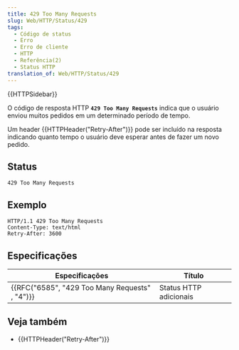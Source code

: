 ```yaml
---
title: 429 Too Many Requests
slug: Web/HTTP/Status/429
tags:
  - Código de status
  - Erro
  - Erro de cliente
  - HTTP
  - Referência(2)
  - Status HTTP
translation_of: Web/HTTP/Status/429
---
```

{{HTTPSidebar}}

O código de resposta HTTP **`429 Too Many Requests`** indica que o usuário enviou muitos pedidos em um determinado período de tempo.

Um header {{HTTPHeader("Retry-After")}} pode ser incluído na resposta indicando quanto tempo o usuário deve esperar antes de fazer um novo pedido.

## Status

```
429 Too Many Requests
```

## Exemplo

```
HTTP/1.1 429 Too Many Requests
Content-Type: text/html
Retry-After: 3600
```

## Especificações

| Especificações                                               | Título                 |
| ------------------------------------------------------------ | ---------------------- |
| {{RFC("6585", "429 Too Many Requests" , "4")}} | Status HTTP adicionais |

## Veja também

- {{HTTPHeader("Retry-After")}}
